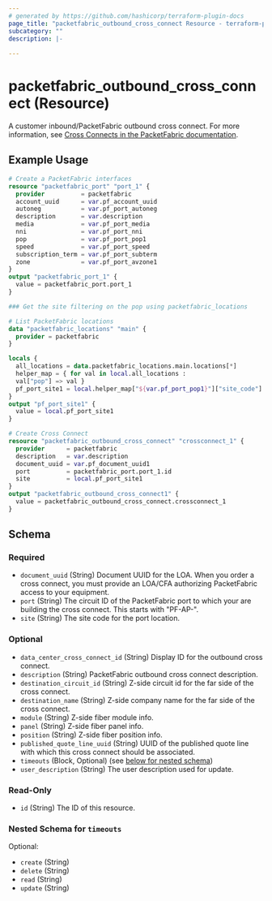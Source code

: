 ```yaml
---
# generated by https://github.com/hashicorp/terraform-plugin-docs
page_title: "packetfabric_outbound_cross_connect Resource - terraform-provider-packetfabric"
subcategory: ""
description: |-
  
---
```


# packetfabric_outbound_cross_connect (Resource)

A customer inbound/PacketFabric outbound cross connect. For more information, see [Cross Connects in the PacketFabric documentation](https://docs.packetfabric.com/xconnect/).

## Example Usage

```terraform
# Create a PacketFabric interfaces
resource "packetfabric_port" "port_1" {
  provider          = packetfabric
  account_uuid      = var.pf_account_uuid
  autoneg           = var.pf_port_autoneg
  description       = var.description
  media             = var.pf_port_media
  nni               = var.pf_port_nni
  pop               = var.pf_port_pop1
  speed             = var.pf_port_speed
  subscription_term = var.pf_port_subterm
  zone              = var.pf_port_avzone1
}
output "packetfabric_port_1" {
  value = packetfabric_port.port_1
}

### Get the site filtering on the pop using packetfabric_locations

# List PacketFabric locations
data "packetfabric_locations" "main" {
  provider = packetfabric
}

locals {
  all_locations = data.packetfabric_locations.main.locations[*]
  helper_map = { for val in local.all_locations :
  val["pop"] => val }
  pf_port_site1 = local.helper_map["${var.pf_port_pop1}"]["site_code"]
}
output "pf_port_site1" {
  value = local.pf_port_site1
}

# Create Cross Connect
resource "packetfabric_outbound_cross_connect" "crossconnect_1" {
  provider      = packetfabric
  description   = var.description
  document_uuid = var.pf_document_uuid1
  port          = packetfabric_port.port_1.id
  site          = local.pf_port_site1
}
output "packetfabric_outbound_cross_connect1" {
  value = packetfabric_outbound_cross_connect.crossconnect_1
}
```

<!-- schema generated by tfplugindocs -->
## Schema

### Required

- `document_uuid` (String) Document UUID for the LOA. When you order a cross connect, you must provide an LOA/CFA authorizing PacketFabric access to your equipment.
- `port` (String) The circuit ID of the PacketFabric port to which your are building the cross connect. This starts with "PF-AP-".
- `site` (String) The site code for the port location.

### Optional

- `data_center_cross_connect_id` (String) Display ID for the outbound cross connect.
- `description` (String) PacketFabric outbound cross connect description.
- `destination_circuit_id` (String) Z-side circuit id for the far side of the cross connect.
- `destination_name` (String) Z-side company name for the far side of the cross connect.
- `module` (String) Z-side fiber module info.
- `panel` (String) Z-side fiber panel info.
- `position` (String) Z-side fiber position info.
- `published_quote_line_uuid` (String) UUID of the published quote line with which this cross connect should be associated.
- `timeouts` (Block, Optional) (see [below for nested schema](#nestedblock--timeouts))
- `user_description` (String) The user description used for update.

### Read-Only

- `id` (String) The ID of this resource.

<a id="nestedblock--timeouts"></a>
### Nested Schema for `timeouts`

Optional:

- `create` (String)
- `delete` (String)
- `read` (String)
- `update` (String)


